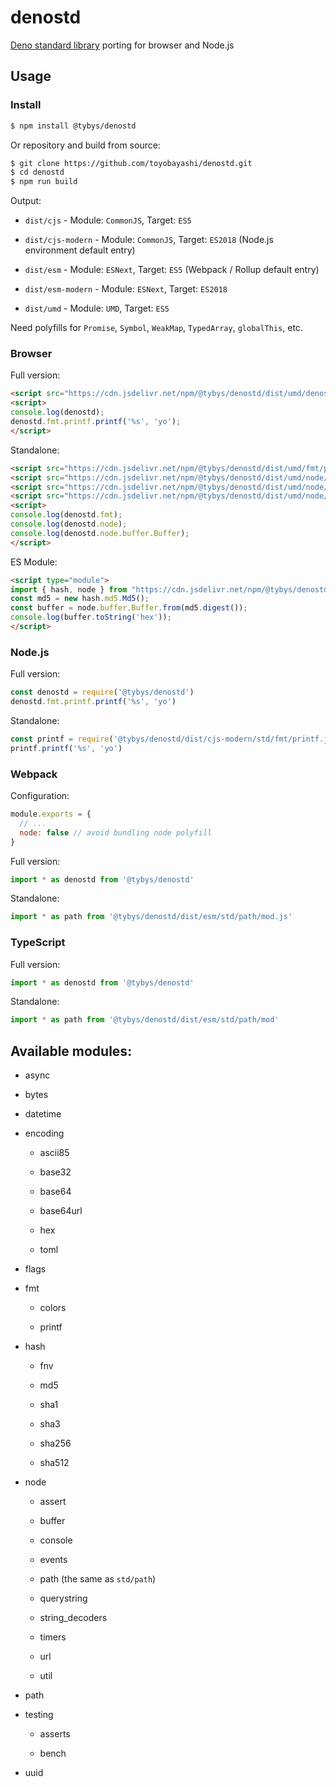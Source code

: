 # denostd

[Deno standard library](https://deno.land/std) porting for browser and Node.js

## Usage

### Install

``` bash
$ npm install @tybys/denostd
```

Or repository and build from source:

``` bash
$ git clone https://github.com/toyobayashi/denostd.git
$ cd denostd
$ npm run build
```

Output:

* `dist/cjs` - Module: `CommonJS`, Target: `ES5`

* `dist/cjs-modern` - Module: `CommonJS`, Target: `ES2018` (Node.js environment default entry)

* `dist/esm` - Module: `ESNext`, Target: `ES5` (Webpack / Rollup default entry)

* `dist/esm-modern` - Module: `ESNext`, Target: `ES2018`

* `dist/umd` - Module: `UMD`, Target: `ES5`

Need polyfills for `Promise`, `Symbol`, `WeakMap`, `TypedArray`, `globalThis`, etc.

### Browser

Full version:

``` html
<script src="https://cdn.jsdelivr.net/npm/@tybys/denostd/dist/umd/denostd.min.js"></script>
<script>
console.log(denostd);
denostd.fmt.printf.printf('%s', 'yo');
</script>
```

Standalone:

``` html
<script src="https://cdn.jsdelivr.net/npm/@tybys/denostd/dist/umd/fmt/printf.min.js"></script>
<script src="https://cdn.jsdelivr.net/npm/@tybys/denostd/dist/umd/node/buffer.min.js"></script>
<script src="https://cdn.jsdelivr.net/npm/@tybys/denostd/dist/umd/node/events.min.js"></script>
<script src="https://cdn.jsdelivr.net/npm/@tybys/denostd/dist/umd/node/path.min.js"></script>
<script>
console.log(denostd.fmt);
console.log(denostd.node);
console.log(denostd.node.buffer.Buffer);
</script>
```

ES Module:

``` html
<script type="module">
import { hash, node } from "https://cdn.jsdelivr.net/npm/@tybys/denostd/dist/esm-modern/index.js";
const md5 = new hash.md5.Md5();
const buffer = node.buffer.Buffer.from(md5.digest());
console.log(buffer.toString('hex'));
</script>
```

### Node.js

Full version:

``` js
const denostd = require('@tybys/denostd')
denostd.fmt.printf.printf('%s', 'yo')
```

Standalone:

``` js
const printf = require('@tybys/denostd/dist/cjs-modern/std/fmt/printf.js')
printf.printf('%s', 'yo')
```

### Webpack

Configuration:

``` js
module.exports = {
  // ...
  node: false // avoid bundling node polyfill
}
```

Full version:

``` js
import * as denostd from '@tybys/denostd'
```

Standalone:

``` js
import * as path from '@tybys/denostd/dist/esm/std/path/mod.js'
```

### TypeScript

Full version:

``` js
import * as denostd from '@tybys/denostd'
```

Standalone:

``` js
import * as path from '@tybys/denostd/dist/esm/std/path/mod'
```

## Available modules:

* async

* bytes

* datetime

* encoding

    * ascii85

    * base32
    
    * base64
    
    * base64url
    
    * hex
    
    * toml

* flags

* fmt

    * colors

    * printf

* hash

    * fnv

    * md5

    * sha1

    * sha3

    * sha256

    * sha512

* node

    * assert

    * buffer

    * console

    * events

    * path (the same as `std/path`)

    * querystring

    * string_decoders

    * timers

    * url

    * util

* path

* testing

    * asserts

    * bench

* uuid
